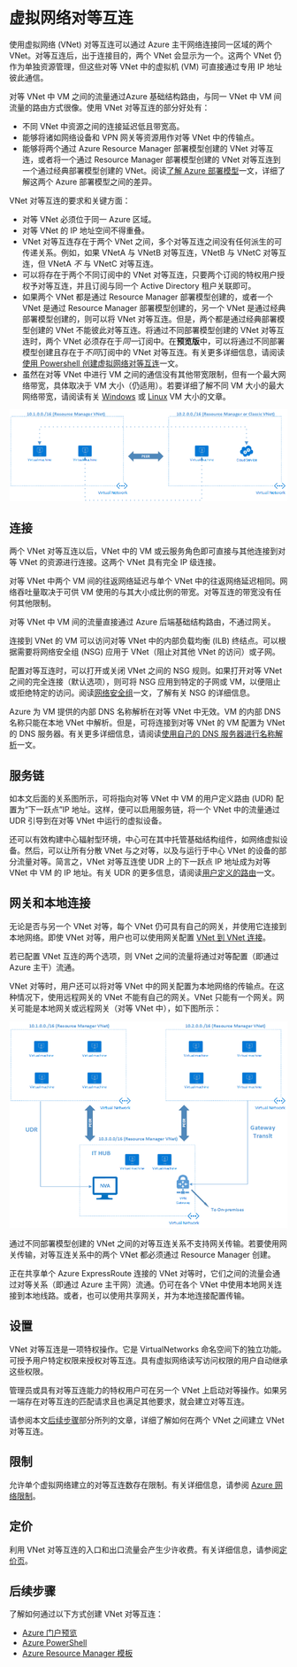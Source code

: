 <properties
    pageTitle="Azure 虚拟网络对等互连 | Azure"
    description="了解 Azure 中的虚拟网络对等互连。"
    services="virtual-network"
    documentationcenter="na"
    author="NarayanAnnamalai"
    manager="jefco"
    editor="tysonn" />
<tags
    ms.assetid="eb0ba07d-5fee-4db0-b1cb-a569b7060d2a"
    ms.service="virtual-network"
    ms.devlang="na"
    ms.topic="get-started-article"
    ms.tgt_pltfrm="na"
    ms.workload="infrastructure-services"
    ms.date="10/17/2016"
    wacn.date="03/24/2017"
    ms.author="narayan" />  


# 虚拟网络对等互连
使用虚拟网络 (VNet) 对等互连可以通过 Azure 主干网络连接同一区域的两个 VNet。对等互连后，出于连接目的，两个 VNet 会显示为一个。这两个 VNet 仍作为单独资源管理，但这些对等 VNet 中的虚拟机 (VM) 可直接通过专用 IP 地址彼此通信。

对等 VNet 中 VM 之间的流量通过Azure 基础结构路由，与同一 VNet 中 VM 间流量的路由方式很像。使用 VNet 对等互连的部分好处有：

* 不同 VNet 中资源之间的连接延迟低且带宽高。
* 能够将诸如网络设备和 VPN 网关等资源用作对等 VNet 中的传输点。
* 能够将两个通过 Azure Resource Manager 部署模型创建的 VNet 对等互连，或者将一个通过 Resource Manager 部署模型创建的 VNet 对等互连到一个通过经典部署模型创建的 VNet。阅读[了解 Azure 部署模型](/documentation/articles/resource-manager-deployment-model/)一文，详细了解这两个 Azure 部署模型之间的差异。

VNet 对等互连的要求和关键方面：

* 对等 VNet 必须位于同一 Azure 区域。
* 对等 VNet 的 IP 地址空间不得重叠。
* VNet 对等互连存在于两个 VNet 之间，多个对等互连之间没有任何派生的可传递关系。例如，如果 VNetA 与 VNetB 对等互连，VNetB 与 VNetC 对等互连，但 VNetA *不* 与 VNetC 对等互连。
* 可以将存在于两个不同订阅中的 VNet 对等互连，只要两个订阅的特权用户授权予对等互连，并且订阅与同一个 Active Directory 租户关联即可。
* 如果两个 VNet 都是通过 Resource Manager 部署模型创建的，或者一个 VNet 是通过 Resource Manager 部署模型创建的，另一个 VNet 是通过经典部署模型创建的，则可以将 VNet 对等互连。但是，两个都是通过经典部署模型创建的 VNet 不能彼此对等互连。将通过不同部署模型创建的 VNet 对等互连时，两个 VNet 必须存在于*同一*订阅中。在**预览版**中，可以将通过不同部署模型创建且存在于*不同*订阅中的 VNet 对等互连。有关更多详细信息，请阅读[使用 Powershell 创建虚拟网络对等互连](/documentation/articles/virtual-networks-create-vnetpeering-arm-ps/)一文。
* 虽然在对等 VNet 中进行 VM 之间的通信没有其他带宽限制，但有一个最大网络带宽，具体取决于 VM 大小（仍适用）。若要详细了解不同 VM 大小的最大网络带宽，请阅读有关 [Windows](/documentation/articles/virtual-machines-windows-sizes/) 或 [Linux](/documentation/articles/virtual-machines-linux-sizes/) VM 大小的文章。

![基本 VNet 对等互连](./media/virtual-networks-peering-overview/figure01.png)  


## 连接
两个 VNet 对等互连以后，VNet 中的 VM 或云服务角色即可直接与其他连接到对等 VNet 的资源进行连接。这两个 VNet 具有完全 IP 级连接。

对等 VNet 中两个 VM 间的往返网络延迟与单个 VNet 中的往返网络延迟相同。网络吞吐量取决于可供 VM 使用的与其大小成比例的带宽。对等互连的带宽没有任何其他限制。

对等 VNet 中 VM 间的流量直接通过 Azure 后端基础结构路由，不通过网关。

连接到 VNet 的 VM 可以访问对等 VNet 中的内部负载均衡 (ILB) 终结点。可以根据需要将网络安全组 (NSG) 应用于 VNet（阻止对其他 VNet 的访问）或子网。

配置对等互连时，可以打开或关闭 VNet 之间的 NSG 规则。如果打开对等 VNet 之间的完全连接（默认选项），则可将 NSG 应用到特定的子网或 VM，以便阻止或拒绝特定的访问。阅读[网络安全组](/documentation/articles/virtual-networks-nsg/)一文，了解有关 NSG 的详细信息。

Azure 为 VM 提供的内部 DNS 名称解析在对等 VNet 中无效。VM 的内部 DNS 名称只能在本地 VNet 中解析。但是，可将连接到对等 VNet 的 VM 配置为 VNet 的 DNS 服务器。有关更多详细信息，请阅读[使用自己的 DNS 服务器进行名称解析](/documentation/articles/virtual-networks-name-resolution-for-vms-and-role-instances/#name-resolution-using-your-own-dns-server)一文。

## 服务链
如本文后面的关系图所示，可将指向对等 VNet 中 VM 的用户定义路由 (UDR) 配置为“下一跃点”IP 地址。这样，便可以启用服务链，将一个 VNet 中的流量通过 UDR 引导到在对等 VNet 中运行的虚拟设备。

还可以有效构建中心辐射型环境，中心可在其中托管基础结构组件，如网络虚拟设备。然后，可以让所有分散 VNet 与之对等，以及与运行于中心 VNet 的设备的部分流量对等。简言之，VNet 对等互连使 UDR 上的下一跃点 IP 地址成为对等 VNet 中 VM 的 IP 地址。有关 UDR 的更多信息，请阅读[用户定义的路由](/documentation/articles/virtual-networks-udr-overview/)一文。

## 网关和本地连接
无论是否与另一个 VNet 对等，每个 VNet 仍可具有自己的网关，并使用它连接到本地网络。即使 VNet 对等，用户也可以使用网关配置 [VNet 到 VNet 连接](/documentation/articles/vpn-gateway-vnet-vnet-rm-ps/)。

若已配置 VNet 互连的两个选项，则 VNet 之间的流量将通过对等配置（即通过 Azure 主干）流通。

VNet 对等时，用户还可以将对等 VNet 中的网关配置为本地网络的传输点。在这种情况下，使用远程网关的 VNet 不能有自己的网关。VNet 只能有一个网关。网关可能是本地网关或远程网关（对等 VNet 中），如下图所示：

![VNet 对等传输](./media/virtual-networks-peering-overview/figure02.png)  


通过不同部署模型创建的 VNet 之间的对等互连关系不支持网关传输。若要使用网关传输，对等互连关系中的两个 VNet 都必须通过 Resource Manager 创建。

正在共享单个 Azure ExpressRoute 连接的 VNet 对等时，它们之间的流量会通过对等关系（即通过 Azure 主干网）流通。仍可在各个 VNet 中使用本地网关连接到本地线路。或者，也可以使用共享网关，并为本地连接配置传输。

## 设置
VNet 对等互连是一项特权操作。它是 VirtualNetworks 命名空间下的独立功能。可授予用户特定权限来授权对等互连。具有虚拟网络读写访问权限的用户自动继承这些权限。

管理员或具有对等互连能力的特权用户可在另一个 VNet 上启动对等操作。如果另一端存在对等互连的匹配请求且也满足其他要求，就会建立对等互连。

请参阅本文[后续步骤](#next-steps)部分所列的文章，详细了解如何在两个 VNet 之间建立 VNet 对等互连。

## 限制
允许单个虚拟网络建立的对等互连数存在限制。有关详细信息，请参阅 [Azure 网络限制](/documentation/articles/azure-subscription-service-limits/#networking-limits)。

## 定价
利用 VNet 对等互连的入口和出口流量会产生少许收费。有关详细信息，请参阅[定价页](/pricing/details/networking/)。

## <a name="next-steps"></a>后续步骤
了解如何通过以下方式创建 VNet 对等互连：

* [Azure 门户预览](/documentation/articles/virtual-networks-create-vnetpeering-arm-portal/)
* [Azure PowerShell](/documentation/articles/virtual-networks-create-vnetpeering-arm-ps/)
* [Azure Resource Manager 模板](/documentation/articles/virtual-networks-create-vnetpeering-arm-template-click/)

<!---HONumber=Mooncake_0320_2017-->